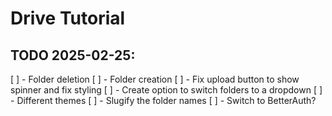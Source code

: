 # Drive Tutorial

## TODO 2025-02-25:

[ ] - Folder deletion
[ ] - Folder creation
[ ] - Fix upload button to show spinner and fix styling
[ ] - Create option to switch folders to a dropdown
[ ] - Different themes
[ ] - Slugify the folder names
[ ] - Switch to BetterAuth?

